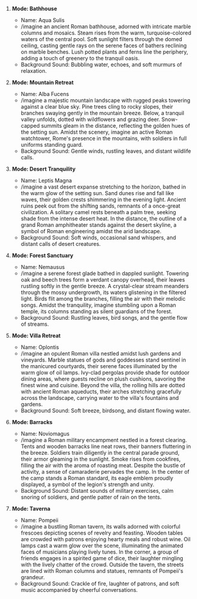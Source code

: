 1. **Mode: Bathhouse**

   - Name: Aqua Sulis
   - /imagine an ancient Roman bathhouse, adorned with intricate marble columns and mosaics. Steam rises from the warm, turquoise-colored waters of the central pool. Soft sunlight filters through the domed ceiling, casting gentle rays on the serene faces of bathers reclining on marble benches. Lush potted plants and ferns line the periphery, adding a touch of greenery to the tranquil oasis.
   - Background Sound: Bubbling water, echoes, and soft murmurs of relaxation.

2. **Mode: Mountain Retreat**

   - Name: Alba Fucens
   - /imagine a majestic mountain landscape with rugged peaks towering against a clear blue sky. Pine trees cling to rocky slopes, their branches swaying gently in the mountain breeze. Below, a tranquil valley unfolds, dotted with wildflowers and grazing deer. Snow-capped summits gleam in the distance, reflecting the golden hues of the setting sun. Amidst the scenery, imagine an active Roman watchtower, Rome's presence in the mountains, with soldiers in full uniforms standing guard.
   - Background Sound: Gentle winds, rustling leaves, and distant wildlife calls.

3. **Mode: Desert Tranquility**

   - Name: Leptis Magna
   - /imagine a vast desert expanse stretching to the horizon, bathed in the warm glow of the setting sun. Sand dunes rise and fall like waves, their golden crests shimmering in the evening light. Ancient ruins peek out from the shifting sands, remnants of a once-great civilization. A solitary camel rests beneath a palm tree, seeking shade from the intense desert heat. In the distance, the outline of a grand Roman amphitheater stands against the desert skyline, a symbol of Roman engineering amidst the arid landscape.
   - Background Sound: Soft winds, occasional sand whispers, and distant calls of desert creatures.

4. **Mode: Forest Sanctuary**

   - Name: Nemausus
   - /imagine a serene forest glade bathed in dappled sunlight. Towering oak and beech trees form a verdant canopy overhead, their leaves rustling softly in the gentle breeze. A crystal-clear stream meanders through the mossy undergrowth, its waters glistening in the filtered light. Birds flit among the branches, filling the air with their melodic songs. Amidst the tranquility, imagine stumbling upon a Roman temple, its columns standing as silent guardians of the forest.
   - Background Sound: Rustling leaves, bird songs, and the gentle flow of streams.

5. **Mode: Villa Retreat**

   - Name: Oplontis
   - /imagine an opulent Roman villa nestled amidst lush gardens and vineyards. Marble statues of gods and goddesses stand sentinel in the manicured courtyards, their serene faces illuminated by the warm glow of oil lamps. Ivy-clad pergolas provide shade for outdoor dining areas, where guests recline on plush cushions, savoring the finest wine and cuisine. Beyond the villa, the rolling hills are dotted with ancient Roman aqueducts, their arches stretching gracefully across the landscape, carrying water to the villa's fountains and gardens.
   - Background Sound: Soft breeze, birdsong, and distant flowing water.

6. **Mode: Barracks**

   - Name: Noviomagus
   - /imagine a Roman military encampment nestled in a forest clearing. Tents and wooden barracks line neat rows, their banners fluttering in the breeze. Soldiers train diligently in the central parade ground, their armor gleaming in the sunlight. Smoke rises from cookfires, filling the air with the aroma of roasting meat. Despite the bustle of activity, a sense of camaraderie pervades the camp. In the center of the camp stands a Roman standard, its eagle emblem proudly displayed, a symbol of the legion's strength and unity.
   - Background Sound: Distant sounds of military exercises, calm snoring of soldiers, and gentle patter of rain on the tents.

7. **Mode: Taverna**
   - Name: Pompeii
   - /imagine a bustling Roman tavern, its walls adorned with colorful frescoes depicting scenes of revelry and feasting. Wooden tables are crowded with patrons enjoying hearty meals and robust wine. Oil lamps cast a warm glow over the scene, illuminating the animated faces of musicians playing lively tunes. In the corner, a group of friends engages in a spirited game of dice, their laughter mingling with the lively chatter of the crowd. Outside the tavern, the streets are lined with Roman columns and statues, remnants of Pompeii's grandeur.
   - Background Sound: Crackle of fire, laughter of patrons, and soft music accompanied by cheerful conversations.
